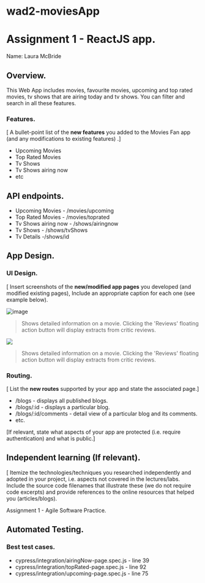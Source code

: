 # wad2-moviesApp
# Assignment 1 - ReactJS app.

Name: Laura McBride

## Overview.
This Web App includes movies, favourite movies, upcoming and top rated movies, tv shows that are airing today and tv shows. You can filter and search in all these features.
### Features.
[ A bullet-point list of the __new features__ you added to the Movies Fan app (and any modifications to existing features) .]
 
+ Upcoming Movies
+ Top Rated Movies
+ Tv Shows 
+ Tv Shows airing now
+ etc


## API endpoints.

+ Upcoming Movies - /movies/upcoming
+ Top Rated Movies - /movies/toprated
+ Tv Shows airing now - /shows/airingnow
+ Tv Shows - /shows/tvShows
+ Tv Details -/shows/id

## App Design.
### UI Design.

[ Insert screenshots of the __new/modified app pages__ you developed (and modified existing pages), Include an appropriate caption for each one (see example below).

![image](https://user-images.githubusercontent.com/47563943/145731897-075ec290-62e8-4eae-8f6f-66c7e8f4fcc5.png)

>Shows detailed information on a movie. Clicking the 'Reviews' floating action button will display extracts from critic reviews.

![ ](./images/view.png)

>Shows detailed information on a movie. Clicking the 'Reviews' floating action button will display extracts from critic reviews.

### Routing.

[ List the __new routes__ supported by your app and state the associated page.]

+ /blogs - displays all published blogs.
+ /blogs/:id - displays a particular blog.
+ /blogs/:id/comments - detail view of a particular blog and its comments.
+ etc.

[If relevant, state what aspects of your app are protected (i.e. require authentication) and what is public.]

## Independent learning (If relevant).

[ Itemize the technologies/techniques you researched independently and adopted in your project, i.e. aspects not covered in the lectures/labs. Include the source code filenames that illustrate these (we do not require code excerpts) and provide references to the online resources that helped you (articles/blogs).

Assignment 1 - Agile Software Practice.

## Automated Testing.

### Best test cases.


+ cypress/integration/airingNow-page.spec.js - line 39
+ cypress/integration/topRated-page.spec.js - line 92
+ cypress/integration/upcoming-page.spec.js - line 75
